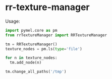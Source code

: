 # rr-texture-manager

Usage:
```python
import pymel.core as pm
from rrTextureManager import RRTextureManager

tm = RRTextureManager()
texture_nodes = pm.ls(type='file')

for n in texture_nodes:
  tm.add_node(n)

tm.change_all_paths('/tmp')
```
